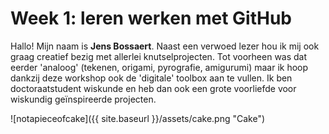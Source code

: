 # Week 1: leren werken met GitHub
Hallo! Mijn naam is __Jens Bossaert__. Naast een verwoed lezer hou ik mij ook graag creatief bezig met allerlei knutselprojecten. Tot voorheen was dat eerder 'analoog' (tekenen, origami, pyrografie, amigurumi) maar ik hoop dankzij deze workshop ook de 'digitale' toolbox aan te vullen. Ik ben doctoraatstudent wiskunde en heb dan ook een grote voorliefde voor wiskundig geïnspireerde projecten.

![notapieceofcake]({{ site.baseurl }}/assets/cake.png "Cake")
